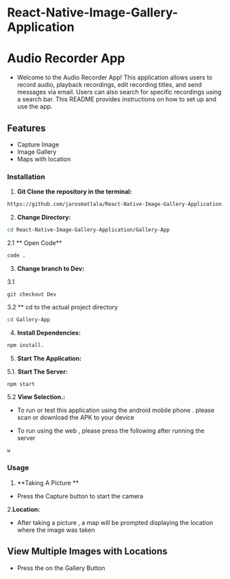 # React-Native-Image-Gallery-Application
# Audio Recorder App

- Welcome to the Audio Recorder App! This application allows users to record audio, playback recordings, edit recording titles, and send messages via email. Users can also search for specific recordings using a search bar. This README provides instructions on how to set up and use the app. 

## Features

- Capture Image
- Image Gallery
- Maps with location


### Installation 

1. **Git Clone the repository in the terminal:**

```bash
https://github.com/jarosmatlala/React-Native-Image-Gallery-Application.git
```

2. **Change Directory:**

```bash
cd React-Native-Image-Gallery-Application/Gallery-App
``` 

2.1 ** Open Code**


```bash
code .
```

3. **Change branch to Dev:**

3.1
```
git checkout Dev
```

3.2 ** cd to the actual project directory 

```bash
cd Gallery-App
```

4. **Install Dependencies:**

```bash
npm install.
```

5. **Start The Application:**

5.1. **Start The Server:**

```
npm start
```

5.2 **View Selection.:**

- To run or test this application using the android mobile phone . please scan or download the APK to your device

- To run using the web , please press the following after running the server

``` bash
w
```


### Usage

1. **Taking A Picture **
- Press the Capture button to start the camera 
 

2.**Location:**
- After taking a picture , a map will be prompted displaying the location where the image was taken 

## View Multiple Images with Locations

- Press the on the Gallery Button
